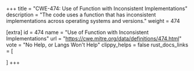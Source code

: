 +++
title = "CWE-474: Use of Function with Inconsistent Implementations"
description	= "The code uses a function that has inconsistent implementations across operating systems and versions."
weight = 474

[extra]
id = 474
name = "Use of Function with Inconsistent Implementations"
url = "https://cwe.mitre.org/data/definitions/474.html"
vote = "No Help, or Langs Won't Help"
clippy_helps = false
rust_docs_links = [
	
]
+++

